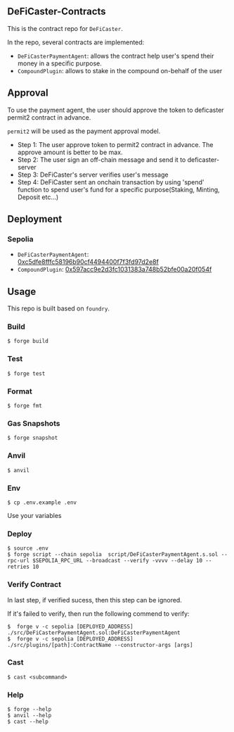 ## DeFiCaster-Contracts

This is the contract repo for `DeFiCaster`.

In the repo, several contracts are implemented:

- `DeFiCasterPaymentAgent`: allows the contract help user's spend their money in a specific purpose.
- `CompoundPlugin`: allows to stake in the compound on-behalf of the user

## Approval

To use the payment agent, the user should approve the token to deficaster permit2 contract in advance.

`permit2` will be used as the payment approval model.

- Step 1: The user approve token to permit2 contract in advance. The approve amount is better to be max.
- Step 2: The user sign an off-chain message and send it to deficaster-server
- Step 3: DeFiCaster's server verifies user's message
- Step 4: DeFiCaster sent an onchain transaction by using 'spend' function to spend user's fund for a specific purpose(Staking, Minting, Deposit etc...)

## Deployment

### Sepolia

- `DeFiCasterPaymentAgent`: [0xc5dfe8fffc58196b90cf4494400f7f3fd97d2e8f](https://sepolia.etherscan.io/address/0xc5dfe8fffc58196b90cf4494400f7f3fd97d2e8f)
- `CompoundPlugin`: [0x597acc9e2d3fc1031383a748b52bfe00a20f054f](https://sepolia.etherscan.io/address/0x597acc9e2d3fc1031383a748b52bfe00a20f054f)
 
## Usage

This repo is built based on `foundry`.

### Build

```shell
$ forge build
```

### Test

```shell
$ forge test
```

### Format

```shell
$ forge fmt
```

### Gas Snapshots

```shell
$ forge snapshot
```

### Anvil

```shell
$ anvil
```

### Env

```shell
$ cp .env.example .env
```
Use your variables

### Deploy

```shell
$ source .env
$ forge script --chain sepolia  script/DeFiCasterPaymentAgent.s.sol --rpc-url $SEPOLIA_RPC_URL --broadcast --verify -vvvv --delay 10 --retries 10
```

### Verify Contract

In last step, if verified sucess, then this step can be ignored.

If it's failed to verify, then run the following commend to verify:

```shell
$  forge v -c sepolia [DEPLOYED_ADDRESS] ./src/DeFiCasterPaymentAgent.sol:DeFiCasterPaymentAgent
$  forge v -c sepolia [DEPLOYED_ADDRESS] ./src/plugins/[path]:ContractName --constructor-args [args]
```


### Cast

```shell
$ cast <subcommand>
```

### Help

```shell
$ forge --help
$ anvil --help
$ cast --help
```
